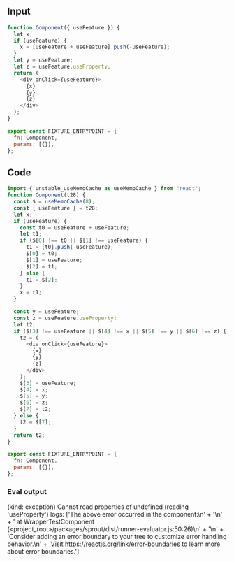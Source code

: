 
## Input

```javascript
function Component({ useFeature }) {
  let x;
  if (useFeature) {
    x = [useFeature + useFeature].push(-useFeature);
  }
  let y = useFeature;
  let z = useFeature.useProperty;
  return (
    <div onClick={useFeature}>
      {x}
      {y}
      {z}
    </div>
  );
}

export const FIXTURE_ENTRYPOINT = {
  fn: Component,
  params: [{}],
};

```

## Code

```javascript
import { unstable_useMemoCache as useMemoCache } from "react";
function Component(t28) {
  const $ = useMemoCache(8);
  const { useFeature } = t28;
  let x;
  if (useFeature) {
    const t0 = useFeature + useFeature;
    let t1;
    if ($[0] !== t0 || $[1] !== useFeature) {
      t1 = [t0].push(-useFeature);
      $[0] = t0;
      $[1] = useFeature;
      $[2] = t1;
    } else {
      t1 = $[2];
    }
    x = t1;
  }

  const y = useFeature;
  const z = useFeature.useProperty;
  let t2;
  if ($[3] !== useFeature || $[4] !== x || $[5] !== y || $[6] !== z) {
    t2 = (
      <div onClick={useFeature}>
        {x}
        {y}
        {z}
      </div>
    );
    $[3] = useFeature;
    $[4] = x;
    $[5] = y;
    $[6] = z;
    $[7] = t2;
  } else {
    t2 = $[7];
  }
  return t2;
}

export const FIXTURE_ENTRYPOINT = {
  fn: Component,
  params: [{}],
};

```
      
### Eval output
(kind: exception) Cannot read properties of undefined (reading 'useProperty')
logs: ['The above error occurred in the <WrapperTestComponent> component:\n' +
  '\n' +
  '    at WrapperTestComponent (<project_root>/packages/sprout/dist/runner-evaluator.js:50:26)\n' +
  '\n' +
  'Consider adding an error boundary to your tree to customize error handling behavior.\n' +
  'Visit https://reactjs.org/link/error-boundaries to learn more about error boundaries.']